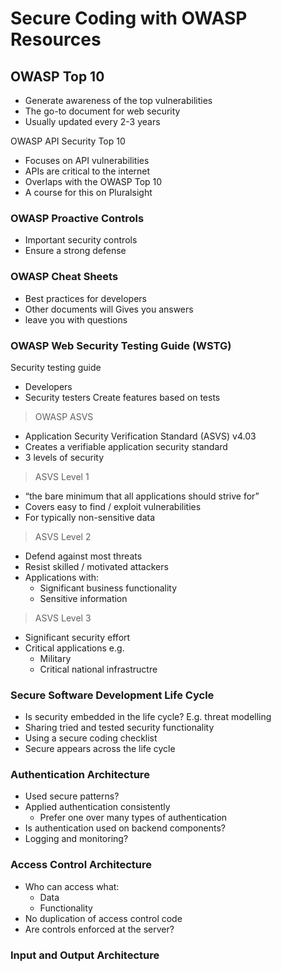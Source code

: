 # Secure Coding with OWASP Resources

## OWASP Top 10

- Generate awareness of the top vulnerabilities
- The go-to document for web security
- Usually updated every 2-3 years

OWASP API Security Top 10

- Focuses on API vulnerabilities
- APIs are critical to the internet
- Overlaps with the OWASP Top 10
- A course for this on Pluralsight

### OWASP Proactive Controls

- Important security controls 
- Ensure a strong defense

### OWASP Cheat Sheets

- Best practices for developers
- Other documents will Gives you answers
- leave you with questions

### OWASP Web Security Testing Guide (WSTG)

Security testing guide
- Developers
- Security testers
Create features based on tests

> OWASP ASVS
- Application Security Verification Standard (ASVS) v4.03
- Creates a verifiable application security standard
- 3 levels of security

> ASVS Level 1
- “the bare minimum that all applications should strive for”
- Covers easy to find / exploit vulnerabilities
- For typically non-sensitive data

> ASVS Level 2
- Defend against most threats
- Resist skilled / motivated attackers
- Applications with:
  - Significant business functionality
  - Sensitive information

> ASVS Level 3
- Significant security effort
- Critical applications e.g.
  - Military
  - Critical national infrastructre

### Secure Software Development Life Cycle

- Is security embedded in the life cycle? E.g. threat modelling
- Sharing tried and tested security functionality
- Using a secure coding checklist
- Secure appears across the life cycle

### Authentication Architecture
- Used secure patterns?
- Applied authentication consistently
  - Prefer one over many types of authentication
- Is authentication used on backend components?
- Logging and monitoring?
  
### Access Control Architecture
- Who can access what:
  - Data
  - Functionality
- No duplication of access control code
- Are controls enforced at the server?

### Input and Output Architecture
